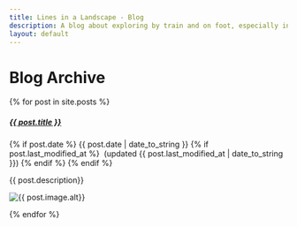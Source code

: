 ```yaml
---
title: Lines in a Landscape - Blog
description: A blog about exploring by train and on foot, especially in Málaga province
layout: default
---
```


# Blog Archive

{% for post in site.posts %}
 
 <div class="blogentry">
 
   <h5><a href="{{ post.url }}">{{ post.title }}</a></h5>
   <p class="postdate">
   {% if post.date %}
     {{ post.date | date_to_string }} 
     {% if post.last_modified_at %}
       &nbsp;(updated {{ post.last_modified_at | date_to_string }}) 
     {% endif %}
   {% endif %}
   </p>
   <p>{{ post.description}}</p>
   <img src= "{{ post.image.path}}" alt="{{ post.image.alt}}"/>

 </div>

{% endfor %}


